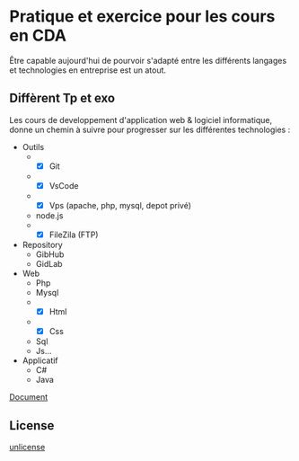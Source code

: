 # Pratique et exercice pour les cours en CDA

Être capable aujourd'hui de pourvoir s'adapté entre les différents langages et technologies en entreprise est un atout.

## Diffèrent Tp et exo

Les cours de developpement d'application web & logiciel informatique, donne un chemin à suivre pour progresser sur les différentes technologies :

* Outils
  * - [x] Git
  * - [x] VsCode
  * - [x] Vps (apache, php, mysql, depot privé)
  * node.js
  * - [x] FileZila (FTP)
* Repository
  * GibHub
  * GidLab
* Web
  * Php
  * Mysql
  * - [x] Html
  * - [x] Css
  * Sql
  * Js…
* Applicatif
  * C#
  * Java

[Document](https://jjeanniard.github.io/CDA_2005)

## License

[unlicense](https://unlicense.org)
